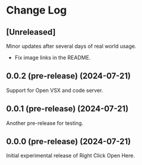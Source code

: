 # Change Log

## [Unreleased]

Minor updates after several days of real world usage.

- Fix image links in the README.

## 0.0.2 (pre-release) (2024-07-21)

Support for Open VSX and code server.

## 0.0.1 (pre-release) (2024-07-21)

Another pre-release for testing.

## 0.0.0 (pre-release) (2024-07-21)

Initial experimental release of Right Click Open Here.
